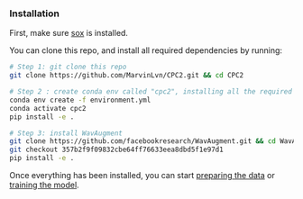 ### Installation

First, make sure [sox](http://sox.sourceforge.net/) is installed.

You can clone this repo, and install all required dependencies by running:

```bash
# Step 1: git clone this repo
git clone https://github.com/MarvinLvn/CPC2.git && cd CPC2

# Step 2 : create conda env called "cpc2", installing all the required dependencies
conda env create -f environment.yml
conda activate cpc2
pip install -e .

# Step 3: install WavAugment
git clone https://github.com/facebookresearch/WavAugment.git && cd WavAugment
git checkout 357b2f9f09832cbe64ff76633eea8dbd5f1e97d1
pip install -e .
```

Once everything has been installed, you can start [preparing the data](../docs/data_preparation.md) or [training the model](../docs/training_and_eval.md).

